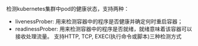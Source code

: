 检测kubernetes集群中pod的健康状态，支持两种：
- livenessProber: 用来检测容器中的程序是否健康并确定何时重启容器；
- readinessProber: 用来检测容器中的程序是否就绪，就绪意味着该容器可以接收处理流量。
支持HTTP, TCP, EXEC(执行命令或脚本)三种检测方式